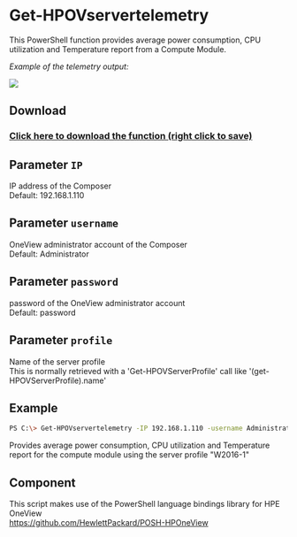 # Get-HPOVservertelemetry
   This PowerShell function provides average power consumption, CPU utilization and Temperature report from a Compute Module. 
     
   _Example of the telemetry output:_   
   
   ![](https://user-images.githubusercontent.com/13134334/29814096-72ed6360-8cac-11e7-8212-7af50ca4cb30.png)   
   
## Download

### [Click here to download the function (right click to save)](https://github.com/jullienl/OneView-demos/blob/master/Powershell/Compute/Get-HPOVservertelemetry.ps1)

   
## Parameter `IP`
  IP address of the Composer   
  Default: 192.168.1.110
  
## Parameter `username`
  OneView administrator account of the Composer   
  Default: Administrator
  
## Parameter `password`
  password of the OneView administrator account    
  Default: password
  
## Parameter `profile`
  Name of the server profile   
  This is normally retrieved with a 'Get-HPOVServerProfile' call like '(get-HPOVServerProfile).name'
  
## Example
  ```sh
  PS C:\> Get-HPOVservertelemetry -IP 192.168.1.110 -username Administrator -password password -profile "W2016-1" 
  ```
  Provides average power consumption, CPU utilization and Temperature report for the compute module using the server profile "W2016-1"
  
## Component
  This script makes use of the PowerShell language bindings library for HPE OneView   
  https://github.com/HewlettPackard/POSH-HPOneView

